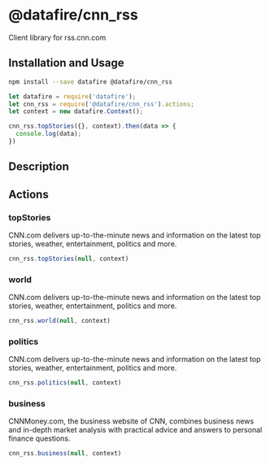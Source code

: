 # @datafire/cnn_rss

Client library for rss.cnn.com

## Installation and Usage
```bash
npm install --save datafire @datafire/cnn_rss
```

```js
let datafire = require('datafire');
let cnn_rss = require('@datafire/cnn_rss').actions;
let context = new datafire.Context();

cnn_rss.topStories({}, context).then(data => {
  console.log(data);
})
```

## Description


## Actions
### topStories
CNN.com delivers up-to-the-minute news and information on the latest top stories, weather, entertainment, politics and more.


```js
cnn_rss.topStories(null, context)
```


### world
CNN.com delivers up-to-the-minute news and information on the latest top stories, weather, entertainment, politics and more.


```js
cnn_rss.world(null, context)
```


### politics
CNN.com delivers up-to-the-minute news and information on the latest top stories, weather, entertainment, politics and more.


```js
cnn_rss.politics(null, context)
```


### business
CNNMoney.com, the business website of CNN, combines business news and in-depth market analysis with practical advice and answers to personal finance questions.


```js
cnn_rss.business(null, context)
```


